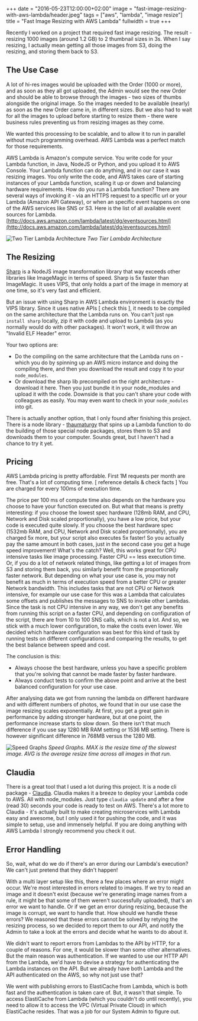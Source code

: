 +++
date = "2016-05-23T12:00:00+02:00"
image = "fast-image-resizing-with-aws-lambda/header.jpeg"
tags = ["aws", "lambda", "image resize"]
title = "Fast Image Resizing with AWS Lambda"
fullwidth = true
+++

Recently I worked on a project that required fast image resizing. The result - resizing 1000 images (around 1.2 GB) to 2 thumbnail sizes in 3s. When I say resizing, I actually mean getting all those images from S3, doing the resizing, and storing them back to S3.

## The Use Case

A lot of hi-res images would be uploaded with the Order (1000 or more), and as soon as they all got uploaded, the Admin would see the new Order and should be able to browse through the images - two sizes of thumbs alongside the original image. So the images needed to be available (nearly) as soon as the new Order came in, in different sizes. But we also had to wait for all the images to upload before starting to resize them - there were business rules preventing us from resizing images as they come.

We wanted this processing to be scalable, and to allow it to run in parallel without much programming overhead. AWS Lambda was a perfect match for those requirements.

AWS Lambda is Amazon's compute service. You write code for your Lambda function, in Java, NodeJS or Python, and you upload it to AWS Console. Your Lambda function can do anything, and in our case it was resizing images. You only write the code, and AWS takes care of starting instances of your Lambda function, scaling it up or down and balancing hardware requirements. How do you run a Lambda function? There are several ways of invoking it - via an HTTPS request to a specific url or your Lambda (Amazon API Gateway), or when an specific event happens on one of the AWS services like SNS or S3. Here is the list of all available event sources for Lambda. [http://docs.aws.amazon.com/lambda/latest/dg/eventsources.html](http://docs.aws.amazon.com/lambda/latest/dg/eventsources.html)

![Two Tier Lambda Architecture](/images/posts/fast-image-resizing-with-aws-lambda/lambda-architecture.png)
*Two Tier Lambda Architecture*

## The Resizing

[Sharp](http://sharp.dimens.io/en/stable/) is a NodeJS image transformation library that way exceeds other libraries like ImageMagic in terms of speed. Sharp is 5x faster than ImageMagic. It uses VIPS, that only holds a part of the image in memory at one time, so it's very fast and efficient.

But an issue with using Sharp in AWS Lambda environment is exactly the VIPS library. Since it uses native APIs [ check this ], it needs to be compiled on the same architecture that the Lambda runs on. You can't just `npm install sharp` locally, zip it with code and upload to Lambda (as you normally would do with other packages). It won't work, it will throw an "Invalid ELF Header" error. 

Your two options are:
- Do the compiling on the same architecture that the Lambda runs on - which you do by spinning up an AWS micro instance and doing the compiling there, and then you download the result and copy it to your `node_modules`.
- Or download the sharp lib precompiled on the right architecture - download it here. Then you just bundle it in your node_modules and upload it with the code. Downside is that you can't share your code with colleagues as easily. You may even want to check in your `node_modules` into git.

There is actually another option, that I only found after finishing this project. There is a node library - [thaumaturgy](https://github.com/node-hocus-pocus/thaumaturgy) that spins up a Lambda function to do the building of those special node packages, stores them to S3 and downloads them to your computer. Sounds great, but I haven't had a chance to try it yet.

## Pricing

AWS Lambda pricing is pretty affordable. First 1M requests per month are free. That's a lot of computing time. [ reference details & check facts ] You are charged for every 100ms of execution time.

The price per 100 ms of compute time also depends on the hardware you choose to have your function executed on. But what that means is pretty interesting: if you choose the lowest spec hardware (128mb RAM, and CPU, Network and Disk scaled proportionally), you have a low price, but your code is executed quite slowly. If you choose the best hardware spec (1532mb RAM, and CPU, Network and Disk scaled proportionally), you are charged 5x more, but your script also executes 5x faster! So you actually pay the same amount in both cases, just in the second case you get a huge speed improvement!
What's the catch? Well, this works great for CPU intensive tasks like image processing. Faster CPU == less execution time. Or, if you do a lot of network related things, like getting a lot of images from S3 and storing them back, you similarly benefit from the proportionally faster network. But depending on what your use case is, you may not benefit as much in terms of execution speed from a better CPU or greater Network bandwidth. This includes tasks that are not CPU or Network intensive, for example our use case for this was a Lambda that calculates some offsets and publishes the messages to SNS to invoke other Lambdas. Since the task is not CPU intensive in any way, we don't get any benefits from running this script on a faster CPU, and depending on configuration of the script, there are from 10 to 100 SNS calls, which is not a lot. And so, we stick with a much lower configuration, to make the costs even lower. We decided which hardware configuration was best for this kind of task by running tests on different configurations and comparing the results, to get the best balance between speed and cost.

The conclusion is this: 
- Always choose the best hardware, unless you have a specific problem that you're solving that cannot be made faster by faster hardware. 
- Always conduct tests to confirm the above point and arrive at the best balanced configuration for your use case.

After analysing data we got from running the lambda on different hardware and with different numbers of photos, we found that in our use case the image resizing scales exponentially. At first, you get a great gain in performance by adding stronger hardware, but at one point, the performance increase starts to slow down. So there isn't that much difference if you use say 1280 MB RAM setting or 1536 MB setting. There is however significant difference in 768MB versus the 1280 MB.

![Speed Graphs](/images/posts/fast-image-resizing-with-aws-lambda/speed-graphs.png)
*Speed Graphs. MAX is the resize time of the slowest image. AVG is the average resize time across all images in that run.*

## Claudia

There is a great tool that I used a lot during this project. It is a node cli package - [Claudia](https://github.com/claudiajs/claudia). Claudia makes it a breeze to deploy your Lambda code to AWS. All with node_modules. Just type `claudia update` and after a few (read 30) seconds your code is ready to test on AWS. There's a lot more to Claudia - it's actually built to make creating microservices with Lambda easy and awesome, but I only used it for pushing the code, and it was simple to setup, use and immensely helpful. If you are doing anything with AWS Lambda I strongly recommend you check it out.

## Error Handling

So, wait, what do we do if there's an error during our Lambda's execution? We can't just pretend that they didn't happen!

With a multi layer setup like this, there a few places where an error might occur. We're most interested in errors related to images. If we try to read an image and it doesn't exist (because we're generating image names from a rule, it might be that some of them weren't successfully uploaded), that's an error we want to handle. Or if we get an error during resizing, because the image is corrupt, we want to handle that. How should we handle these errors? We reasoned that these errors cannot be solved by retying the resizing process, so we decided to report them to our API, and notify the Admin to take a look at the errors and decide what he wants to do about it.  

We didn't want to report errors from Lambdas to the API by HTTP, for a couple of reasons. For one, it would be slower than some other alternatives. But the main reason was authentication. If we wanted to use our HTTP API from the Lambda, we'd have to devise a strategy for authenticating the Lambda instances on the API. But we already have both Lambda and the API authenticated on the AWS, so why not just use that?

We went with publishing errors to ElastiCache from Lambda, which is both fast and the authentication is taken care of. But, it wasn't that simple. To access ElastiCache from Lambda (which you couldn't do until recently), you need to allow it to access the VPC (Virtual Private Cloud) in which ElastiCache resides. That was a job for our System Admin to figure out.